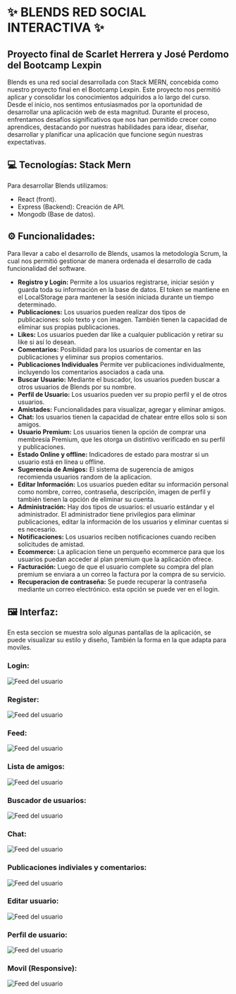 # ✨ BLENDS RED SOCIAL INTERACTIVA ✨
## Proyecto final de Scarlet Herrera y José Perdomo del Bootcamp Lexpin
Blends es una red social desarrollada con Stack MERN, concebida como nuestro proyecto final en el Bootcamp Lexpin. Este proyecto nos permitió aplicar y consolidar los conocimientos adquiridos a lo largo del curso. Desde el inicio, nos sentimos entusiasmados por la oportunidad de desarrollar una aplicación web de esta magnitud. Durante el proceso, enfrentamos desafíos significativos que nos han permitido crecer como aprendices, destacando por nuestras habilidades para idear, diseñar, desarrollar y planificar una aplicación que funcione según nuestras expectativas.

## 💻 Tecnologías: Stack Mern
Para desarrollar Blends utilizamos: 
- React (front).
- Express (Backend): Creación de API.
- Mongodb (Base de datos).

## ⚙ Funcionalidades:

Para llevar a cabo el desarrollo de Blends, usamos la metodología Scrum, la cual nos permitió gestionar de manera ordenada el desarrollo de cada funcionalidad del software.

- **Registro y Login:** Permite a los usuarios registrarse, iniciar sesión y guarda toda su información en la base de datos. El token se mantiene en el LocalStorage para mantener la sesión iniciada durante un tiempo determinado.
- **Publicaciones:**  Los usuarios pueden realizar dos tipos de publicaciones: solo texto y con imagen. También tienen la capacidad de eliminar sus propias publicaciones.
- **Likes:** Los usuarios pueden dar like a cualquier publicación y retirar su like si así lo desean.
- **Comentarios:** Posibilidad para los usuarios de comentar en las publicaciones y eliminar sus propios comentarios.
- **Publicaciones Individuales** Permite ver publicaciones individualmente, incluyendo los comentarios asociados a cada una.
- **Buscar Usuario:** Mediante el buscador, los usuarios pueden buscar a otros usuarios de Blends por su nombre.
- **Perfil de Usuario:** Los usuarios pueden ver su propio perfil y el de otros usuarios.
- **Amistades:** Funcionalidades para visualizar, agregar y eliminar amigos.
- **Chat:** los usuarios tienen la capacidad de chatear entre ellos solo si son amigos.
- **Usuario Premium:** Los usuarios tienen la opción de comprar una membresía Premium, que les otorga un distintivo verificado en su perfil y publicaciones.
- **Estado Online y offline:** Indicadores de estado para mostrar si un usuario está en línea u offline.
- **Sugerencia de Amigos:** El sistema de sugerencia de amigos recomienda usuarios random de la aplicacion.
- **Editar Información:** Los usuarios pueden editar su información personal como nombre, correo, contraseña, descripción, imagen de perfil y también tienen la opción de eliminar su cuenta.
- **Administración:** Hay dos tipos de usuarios: el usuario estándar y el administrador. El administrador tiene privilegios para eliminar publicaciones, editar la información de los usuarios y eliminar cuentas si es necesario.
- **Notificaciones:** Los usuarios reciben notificaciones cuando reciben solicitudes de amistad.
- **Ecommerce:** La aplicacion tiene un perqueño ecommerce para que los usuarios puedan acceder al plan premium que la aplicación ofrece.
- **Facturación:** Luego de que el usuario complete su compra del plan premium se enviara a un correo la factura por la compra de su servicio.
- **Recuperacion de contraseña:** Se puede recuperar la contraseña mediante un correo electrónico. esta opción se puede ver en el login.

## 🖼 Interfaz:
En esta seccion se muestra solo algunas pantallas de la aplicación, se puede visualizar su estilo y diseño, También la forma en la que adapta para moviles.
### Login:
![Feed del usuario](imagenes/login.PNG)

### Register:
![Feed del usuario](imagenes/Registro.PNG)

### Feed: 
![Feed del usuario](imagenes/Feed.PNG)

### Lista de amigos:
![Feed del usuario](imagenes/amigo.PNG)

### Buscador de usuarios:
![Feed del usuario](imagenes/Buscador.PNG)

### Chat:
![Feed del usuario](imagenes/chat.PNG)

### Publicaciones indiviales y comentarios:
![Feed del usuario](imagenes/comentarios.PNG)

### Editar usuario:
![Feed del usuario](imagenes/editaruser.PNG)

### Perfil de usuario:
![Feed del usuario](imagenes/perfil.PNG)

### Movil (Responsive):
![Feed del usuario](imagenes/Movil.PNG)






